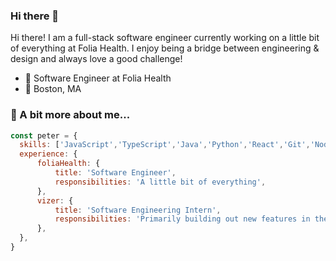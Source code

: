 ### Hi there 👋
<p>Hi there! I am a full-stack software engineer currently working on a little bit of everything at Folia Health. I enjoy being a bridge between engineering & design and always love a good challenge!</p>

- 🌱 Software Engineer at Folia Health
- 📍 Boston, MA

### 📝 A bit more about me...
```javascript
const peter = {
  skills: ['JavaScript','TypeScript','Java','Python','React','Git','Node','AWS','Docker','REST','Relational Databases','Vue','Ruby','CI/CD','C++','Express','Next','GraphQL','Swift','React Native','Django','Rails','OOP','Unit Testing','Cypress','Terraform','Distributed Systems',]
  experience: {
      foliaHealth: {
          title: 'Software Engineer',
          responsibilities: 'A little bit of everything',
      },
      vizer: {
          title: 'Software Engineering Intern',
          responsibilities: 'Primarily building out new features in their mobile application and internal content management application',
      },
  },
}     
```
